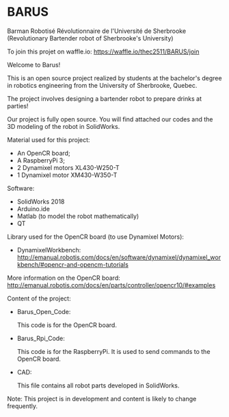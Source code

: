 # BARUS
Barman Robotisé Révolutionnaire de l'Université de Sherbrooke
(Revolutionary Bartender robot of Sherbrooke's University)

To join this projet on waffle.io: https://waffle.io/thec2511/BARUS/join

Welcome to Barus!

This is an open source project realized by students at the bachelor's degree in robotics engineering from the University of Sherbrooke, Quebec.

The project involves designing a bartender robot to prepare drinks at parties!

Our project is fully open source. You will find attached our codes and the 3D modeling of the robot in SolidWorks.

Material used for this project:

* An OpenCR board;
* A RaspberryPi 3;
* 2 Dynamixel motors XL430-W250-T
* 1 Dynamixel motor XM430-W350-T

Software:

* SolidWorks 2018
* Arduino.ide
* Matlab (to model the robot mathematically)
* QT

Library used for the OpenCR board (to use Dynamixel Motors):

* DynamixelWorkbench: http://emanual.robotis.com/docs/en/software/dynamixel/dynamixel_workbench/#opencr-and-opencm-tutorials   

More information on the OpenCR board: http://emanual.robotis.com/docs/en/parts/controller/opencr10/#examples  

Content of the project:

* Barus_Open_Code: 

   This code is for the OpenCR board.

* Barus_Rpi_Code:

   This code is for the RaspberryPi. It is used to send commands to the OpenCR board.
   
* CAD:

   This file contains all robot parts developed in SolidWorks.
   
   
Note: This project is in development and content is likely to change frequently.

